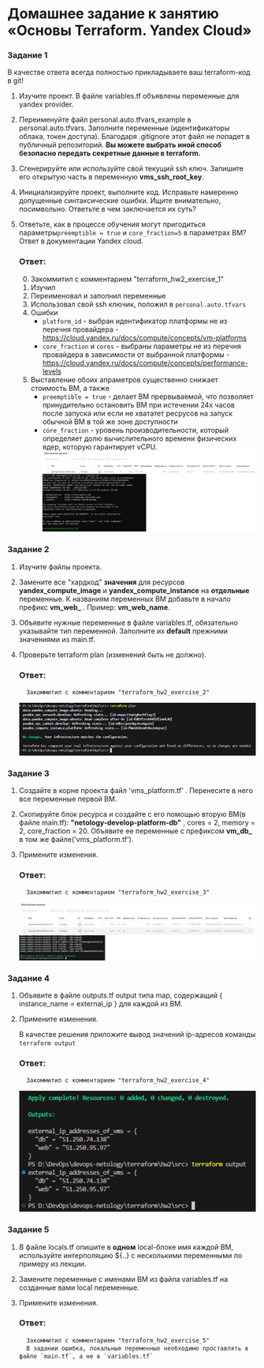# Домашнее задание к занятию «Основы Terraform. Yandex Cloud»

### Задание 1
В качестве ответа всегда полностью прикладываете ваш terraform-код в git!

1. Изучите проект. В файле variables.tf объявлены переменные для yandex provider.
2. Переименуйте файл personal.auto.tfvars_example в personal.auto.tfvars. Заполните переменные (идентификаторы облака, токен доступа). Благодаря .gitignore этот файл не попадет в публичный репозиторий. **Вы можете выбрать иной способ безопасно передать секретные данные в terraform.**
3. Сгенерируйте или используйте свой текущий ssh ключ. Запишите его открытую часть в переменную **vms_ssh_root_key**.
4. Инициализируйте проект, выполните код. Исправьте намеренно допущенные синтаксические ошибки. Ищите внимательно, посимвольно. Ответьте в чем заключается их суть? 
5. Ответьте, как в процессе обучения могут пригодиться параметры```preemptible = true``` и ```core_fraction=5``` в параметрах ВМ? Ответ в документации Yandex cloud.

    ### Ответ:

    0. Закоммитил с комментарием "terraform_hw2_exercise_1"
    1. Изучил
    2. Переименовал и заполнил переменные
    3. Использовал свой ssh ключик, положил в `personal.auto.tfvars`
    4. Ошибки
       - `platform_id` - выбран идентификатор платформы не из перечня провайдера - https://cloud.yandex.ru/docs/compute/concepts/vm-platforms
       - `core_fraction` и `cores` - выбраны параметры не из перечня провайдера в зависимости от выбранной платформы - https://cloud.yandex.ru/docs/compute/concepts/performance-levels 
    5. Выставление обоих апраметров существенно снижает стоимость ВМ, а также
       - `preemptible = true` - делает ВМ прервываемой, что позволяет принудительно остановить ВМ при истечении 24х часов после запуска или если не хвататет ресрусов на запуск обычной ВМ в той же зоне доступности
       - `core_fraction` - уровень производительности, который определяет долю вычислительного времени физических ядер, которую гарантирует vCPU.
    ![1_1](images/1_1.png)

### Задание 2

1. Изучите файлы проекта.
2. Замените все "хардкод" **значения** для ресурсов **yandex_compute_image** и **yandex_compute_instance** на **отдельные** переменные. К названиям переменных ВМ добавьте в начало префикс **vm_web_** .  Пример: **vm_web_name**.
2. Объявите нужные переменные в файле variables.tf, обязательно указывайте тип переменной. Заполните их **default** прежними значениями из main.tf. 
3. Проверьте terraform plan (изменений быть не должно). 

    ### Ответ:
   
         Закоммитил с комментарием "terraform_hw2_exercise_2"
    ![2_1](images/2_1.png)

### Задание 3

1. Создайте в корне проекта файл 'vms_platform.tf' . Перенесите в него все переменные первой ВМ.
2. Скопируйте блок ресурса и создайте с его помощью вторую ВМ(в файле main.tf): **"netology-develop-platform-db"** ,  cores  = 2, memory = 2, core_fraction = 20. Объявите ее переменные с префиксом **vm_db_** в том же файле('vms_platform.tf').
3. Примените изменения.

    ### Ответ:
   
         Закоммитил с комментарием "terraform_hw2_exercise_3"
    ![3_1](images/3_1.png)

### Задание 4

1. Объявите в файле outputs.tf output типа map, содержащий { instance_name = external_ip } для каждой из ВМ.
2. Примените изменения.

   В качестве решения приложите вывод значений ip-адресов команды ```terraform output```

    ### Ответ:
   
         Закоммитил с комментарием "terraform_hw2_exercise_4"
    ![4_1](images/4_1.png)

### Задание 5

1. В файле locals.tf опишите в **одном** local-блоке имя каждой ВМ, используйте интерполяцию ${..} с несколькими переменными по примеру из лекции.
2. Замените переменные с именами ВМ из файла variables.tf на созданные вами local переменные.
3. Примените изменения.

    ### Ответ:
         Закоммитил с комментарием "terraform_hw2_exercise_5"
         В задании ошибка, локальные переменные необходимо проставлять в файле `main.tf`, а не в `variables.tf`


